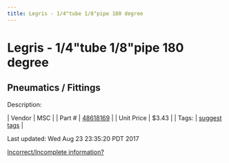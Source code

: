 ```yaml
---
title: Legris - 1/4"tube 1/8"pipe 180 degree
---
```


# Legris - 1/4"tube 1/8"pipe 180 degree
## Pneumatics / Fittings
Description: 	 

| Vendor | MSC | 
| Part # | [48618169](http://www.mscdirect.com/) | 
| Unit Price | $3.43 | 
| Tags: | [suggest tags](https://docs.google.com/forms/d/e/1FAIpQLSeWyY8v3RgOty-MyWmh9U0iivNYN_molChYyS-0U-o-kOAv_g/viewform) | 

Last updated: Wed Aug 23 23:35:20 PDT 2017

 [Incorrect/Incomplete information?](https://docs.google.com/forms/d/e/1FAIpQLSeWyY8v3RgOty-MyWmh9U0iivNYN_molChYyS-0U-o-kOAv_g/viewform)